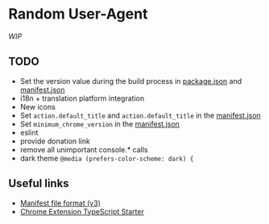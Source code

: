 # Random User-Agent

_WIP_

## TODO

- Set the version value during the build process in [package.json](package.json) and [manifest.json](public/manifest.json)
- i18n + translation platform integration
- New icons
- Set `action.default_title` and `action.default_title` in the [manifest.json](public/manifest.json)
- Set `minimum_chrome_version` in the [manifest.json](public/manifest.json)
- eslint
- provide donation link
- remove all unimportant console.* calls
- dark theme `@media (prefers-color-scheme: dark) {`

## Useful links

- [Manifest file format (v3)](https://developer.chrome.com/docs/extensions/mv3/manifest/)
- [Chrome Extension TypeScript Starter](https://github.com/chibat/chrome-extension-typescript-starter)
